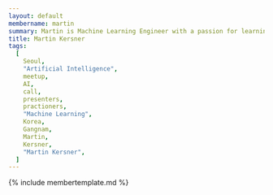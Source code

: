 ```yaml
---
layout: default
membername: martin
summary: Martin is Machine Learning Engineer with a passion for learning new things and solving interesting problems.
title: Martin Kersner
tags:
  [
    Seoul,
    "Artificial Intelligence",
    meetup,
    AI,
    call,
    presenters,
    practioners,
    "Machine Learning",
    Korea,
    Gangnam,
    Martin,
    Kersner,
    "Martin Kersner",
  ]
---
```


{% include membertemplate.md %}
